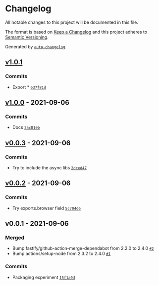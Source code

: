 # Changelog

All notable changes to this project will be documented in this file.

The format is based on [Keep a Changelog](https://keepachangelog.com/en/1.0.0/)
and this project adheres to [Semantic Versioning](https://semver.org/spec/v2.0.0.html).

Generated by [`auto-changelog`](https://github.com/CookPete/auto-changelog).

## [v1.0.1](https://github.com/bcomnes/uhtml-isomorphic/compare/v1.0.0...v1.0.1)

### Commits

- Export * [`637f81d`](https://github.com/bcomnes/uhtml-isomorphic/commit/637f81ddafb9ce9139967c13a1dd981c23a0993a)

## [v1.0.0](https://github.com/bcomnes/uhtml-isomorphic/compare/v0.0.3...v1.0.0) - 2021-09-06

### Commits

- Docs [`2ac81eb`](https://github.com/bcomnes/uhtml-isomorphic/commit/2ac81eb22a69390e7262cf71526150275a6dfe55)

## [v0.0.3](https://github.com/bcomnes/uhtml-isomorphic/compare/v0.0.2...v0.0.3) - 2021-09-06

### Commits

- Try to include the async libs [`2dced47`](https://github.com/bcomnes/uhtml-isomorphic/commit/2dced4707bbb7fc4d005c23e7bfeb51e50d3ef11)

## [v0.0.2](https://github.com/bcomnes/uhtml-isomorphic/compare/v0.0.1...v0.0.2) - 2021-09-06

### Commits

- Try exports.browser field [`5c704d6`](https://github.com/bcomnes/uhtml-isomorphic/commit/5c704d632890f786836ce8eac5df002ca65a0531)

## v0.0.1 - 2021-09-06

### Merged

- Bump fastify/github-action-merge-dependabot from 2.2.0 to 2.4.0 [`#2`](https://github.com/bcomnes/uhtml-isomorphic/pull/2)
- Bump actions/setup-node from 2.3.2 to 2.4.0 [`#1`](https://github.com/bcomnes/uhtml-isomorphic/pull/1)

### Commits

- Packaging experiment [`15f1a0d`](https://github.com/bcomnes/uhtml-isomorphic/commit/15f1a0df80b2fb2cc4806e253099f5e4ebb27dc0)
